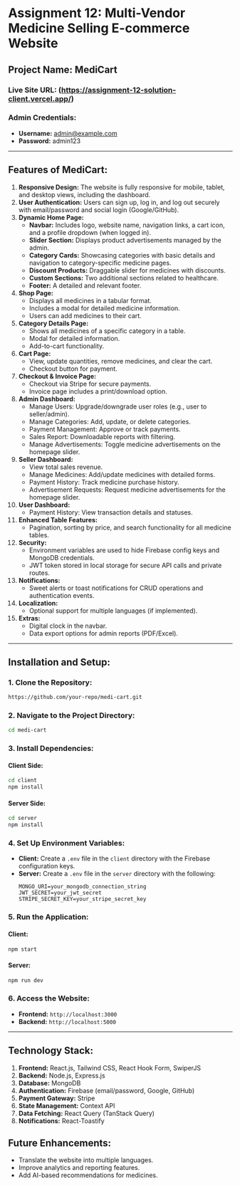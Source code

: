 # Assignment 12: Multi-Vendor Medicine Selling E-commerce Website

## Project Name: **MediCart**

### **Live Site URL:** (https://assignment-12-solution-client.vercel.app/)
### **Admin Credentials:**
- **Username:** admin@example.com
- **Password:** admin123

---

## **Features of MediCart:**

1. **Responsive Design:** The website is fully responsive for mobile, tablet, and desktop views, including the dashboard.
2. **User Authentication:** Users can sign up, log in, and log out securely with email/password and social login (Google/GitHub).
3. **Dynamic Home Page:**
   - **Navbar:** Includes logo, website name, navigation links, a cart icon, and a profile dropdown (when logged in).
   - **Slider Section:** Displays product advertisements managed by the admin.
   - **Category Cards:** Showcasing categories with basic details and navigation to category-specific medicine pages.
   - **Discount Products:** Draggable slider for medicines with discounts.
   - **Custom Sections:** Two additional sections related to healthcare.
   - **Footer:** A detailed and relevant footer.
4. **Shop Page:**
   - Displays all medicines in a tabular format.
   - Includes a modal for detailed medicine information.
   - Users can add medicines to their cart.
5. **Category Details Page:**
   - Shows all medicines of a specific category in a table.
   - Modal for detailed information.
   - Add-to-cart functionality.
6. **Cart Page:**
   - View, update quantities, remove medicines, and clear the cart.
   - Checkout button for payment.
7. **Checkout & Invoice Page:**
   - Checkout via Stripe for secure payments.
   - Invoice page includes a print/download option.
8. **Admin Dashboard:**
   - Manage Users: Upgrade/downgrade user roles (e.g., user to seller/admin).
   - Manage Categories: Add, update, or delete categories.
   - Payment Management: Approve or track payments.
   - Sales Report: Downloadable reports with filtering.
   - Manage Advertisements: Toggle medicine advertisements on the homepage slider.
9. **Seller Dashboard:**
   - View total sales revenue.
   - Manage Medicines: Add/update medicines with detailed forms.
   - Payment History: Track medicine purchase history.
   - Advertisement Requests: Request medicine advertisements for the homepage slider.
10. **User Dashboard:**
    - Payment History: View transaction details and statuses.
11. **Enhanced Table Features:**
    - Pagination, sorting by price, and search functionality for all medicine tables.
12. **Security:**
    - Environment variables are used to hide Firebase config keys and MongoDB credentials.
    - JWT token stored in local storage for secure API calls and private routes.
13. **Notifications:**
    - Sweet alerts or toast notifications for CRUD operations and authentication events.
14. **Localization:**
    - Optional support for multiple languages (if implemented).
15. **Extras:**
    - Digital clock in the navbar.
    - Data export options for admin reports (PDF/Excel).

---

## **Installation and Setup:**

### 1. **Clone the Repository:**
```bash
https://github.com/your-repo/medi-cart.git
```

### 2. **Navigate to the Project Directory:**
```bash
cd medi-cart
```

### 3. **Install Dependencies:**
#### Client Side:
```bash
cd client
npm install
```
#### Server Side:
```bash
cd server
npm install
```

### 4. **Set Up Environment Variables:**
- **Client:** Create a `.env` file in the `client` directory with the Firebase configuration keys.
- **Server:** Create a `.env` file in the `server` directory with the following:
  ```env
  MONGO_URI=your_mongodb_connection_string
  JWT_SECRET=your_jwt_secret
  STRIPE_SECRET_KEY=your_stripe_secret_key
  ```

### 5. **Run the Application:**
#### Client:
```bash
npm start
```
#### Server:
```bash
npm run dev
```

### 6. **Access the Website:**
- **Frontend:** `http://localhost:3000`
- **Backend:** `http://localhost:5000`

---

## **Technology Stack:**

1. **Frontend:** React.js, Tailwind CSS, React Hook Form, SwiperJS
2. **Backend:** Node.js, Express.js
3. **Database:** MongoDB
4. **Authentication:** Firebase (email/password, Google, GitHub)
5. **Payment Gateway:** Stripe
6. **State Management:** Context API
7. **Data Fetching:** React Query (TanStack Query)
8. **Notifications:** React-Toastify


## **Future Enhancements:**
- Translate the website into multiple languages.
- Improve analytics and reporting features.
- Add AI-based recommendations for medicines.

